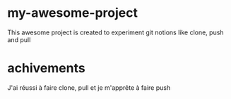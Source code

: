 # my-awesome-project
This awesome project is created to experiment git notions like clone, push and pull
# achivements
J'ai réussi à faire clone, pull et je m'apprête à faire push

